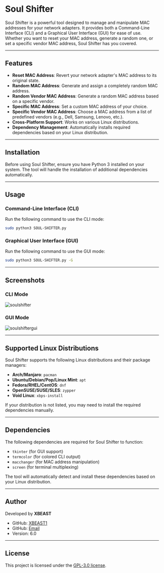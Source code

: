 # Soul Shifter

Soul Shifter is a powerful tool designed to manage and manipulate MAC addresses for your network adapters. It provides both a Command-Line Interface (CLI) and a Graphical User Interface (GUI) for ease of use. Whether you want to reset your MAC address, generate a random one, or set a specific vendor MAC address, Soul Shifter has you covered.

---

## Features

- **Reset MAC Address**: Revert your network adapter's MAC address to its original state.
- **Random MAC Address**: Generate and assign a completely random MAC address.
- **Random Vendor MAC Address**: Generate a random MAC address based on a specific vendor.
- **Specific MAC Address**: Set a custom MAC address of your choice.
- **Specific Vendor MAC Address**: Choose a MAC address from a list of predefined vendors (e.g., Dell, Samsung, Lenovo, etc.).
- **Cross-Platform Support**: Works on various Linux distributions.
- **Dependency Management**: Automatically installs required dependencies based on your Linux distribution.

---

## Installation

Before using Soul Shifter, ensure you have Python 3 installed on your system. The tool will handle the installation of additional dependencies automatically.

---

## Usage

### Command-Line Interface (CLI)

Run the following command to use the CLI mode:

```bash
sudo python3 SOUL-SHIFTER.py
```

### Graphical User Interface (GUI)

Run the following command to use the GUI mode:

```bash
sudo python3 SOUL-SHIFTER.py -G
```

---

## Screenshots

### CLI Mode

![soulshifter](https://github.com/XBEAST1/Soul-Shifter/assets/81472131/62193196-ada2-4433-a53d-07cbee5d8525)

### GUI Mode

![soulshiftergui](https://github.com/XBEAST1/Soul-Shifter/assets/81472131/76aad229-386e-4ea4-88bb-5cb235e18fd3)

---

## Supported Linux Distributions

Soul Shifter supports the following Linux distributions and their package managers:

- **Arch/Manjaro**: `pacman`
- **Ubuntu/Debian/Pop/Linux Mint**: `apt`
- **Fedora/RHEL/CentOS**: `dnf`
- **OpenSUSE/SUSE/SLES**: `zypper`
- **Void Linux**: `xbps-install`

If your distribution is not listed, you may need to install the required dependencies manually.

---

## Dependencies

The following dependencies are required for Soul Shifter to function:

- `tkinter` (for GUI support)
- `termcolor` (for colored CLI output)
- `macchanger` (for MAC address manipulation)
- `screen` (for terminal multiplexing)

The tool will automatically detect and install these dependencies based on your Linux distribution.

---

## Author

Developed by **XBEAST**

- GitHub: [XBEAST1](https://github.com/XBEAST1)
- GitHub: [Email](mailto:xbeast1@proton.me)
- Version: 6.0

---

## License

This project is licensed under the [GPL-3.0 license](LICENSE).